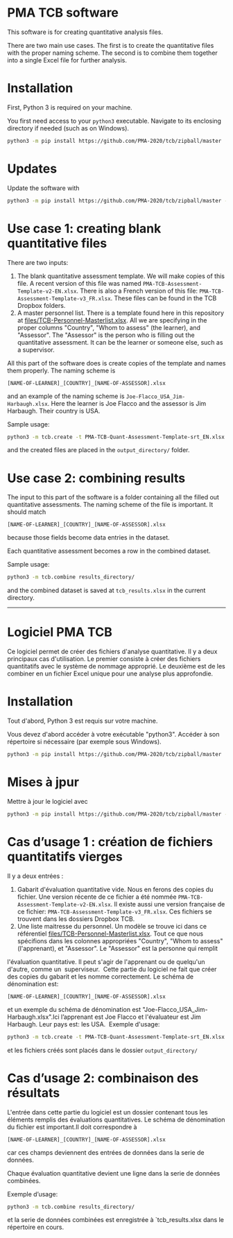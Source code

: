 # PMA TCB software

This software is for creating quantitative analysis files.

There are two main use cases. The first is to create the quantitative files 
with the proper naming scheme. The second is to combine them together into a 
single Excel file for further analysis.

# Installation

First, Python 3 is required on your machine.

You first need access to your `python3` executable. Navigate to its enclosing 
directory if needed (such as on Windows).

```bash
python3 -m pip install https://github.com/PMA-2020/tcb/zipball/master
```

# Updates

Update the software with

```bash
python3 -m pip install https://github.com/PMA-2020/tcb/zipball/master --upgrade
```

# Use case 1: creating blank quantitative files

There are two inputs:

1. The blank quantitative assessment template. We will make copies of this 
file. A recent version of this file was named 
`PMA-TCB-Assessment-Template-v2-EN.xlsx`. There is also a French version
of this file: `PMA-TCB-Assessment-Template-v3_FR.xlsx`. These files can be found in the TCB Dropbox folders. 
2. A master personnel list. There is a template found here in this repository
at [files/TCB-Personnel-Masterlist.xlsx](files/TCB-Personnel-Masterlist.xlsx?raw=true).
All we are specifying in the proper columns "Country", "Whom to assess" 
(the learner), and "Assessor". The "Assessor" is the person who is filling out 
the quantitative assessment. It can be the learner or someone else, such as a 
supervisor.

All this part of the software does is create copies of the template and names 
them properly. The naming scheme is

```
[NAME-OF-LEARNER]_[COUNTRY]_[NAME-OF-ASSESSOR].xlsx
```

and an example of the naming scheme is `Joe-Flacco_USA_Jim-Harbaugh.xlsx`. Here
the learner is Joe Flacco and the assessor is Jim Harbaugh. Their country is 
USA.

Sample usage:

```bash
python3 -m tcb.create -t PMA-TCB-Quant-Assessment-Template-srt_EN.xlsx -p TCB-Personnel-Masterlist.xlsx -o output_directory/
```

and the created files are placed in the `output_directory/` folder.

# Use case 2: combining results

The input to this part of the software is a folder containing all the filled 
out quantitative assessments. The naming scheme of the file is important. It 
should match   

```
[NAME-OF-LEARNER]_[COUNTRY]_[NAME-OF-ASSESSOR].xlsx
```

because those fields become data entries in the dataset. 

Each quantitative assessment becomes a row in the combined dataset.

Sample usage:

```bash
python3 -m tcb.combine results_directory/
```

and the combined dataset is saved at `tcb_results.xlsx` in the current 
directory.


---

# Logiciel PMA TCB

Ce logiciel permet de créer des fichiers d'analyse quantitative.
Il y a deux principaux cas d'utilisation. Le premier consiste à créer des fichiers quantitatifs 
avec le système de nommage approprié. Le deuxième est de les combiner en un 
fichier Excel unique pour une analyse plus approfondie.

# Installation

Tout d'abord, Python 3 est requis sur votre machine.

Vous devez d'abord accéder à votre exécutable "python3". Accéder à son répertoire 
si nécessaire (par exemple sous Windows).


```bash
python3 -m pip install https://github.com/PMA-2020/tcb/zipball/master
```

# Mises à jpur

Mettre à jour le logiciel avec
```bash
python3 -m pip install https://github.com/PMA-2020/tcb/zipball/master --upgrade
```

# Cas d’usage  1 : création de fichiers quantitatifs vierges

Il y a deux entrées :

1. Gabarit d'évaluation quantitative vide. Nous en ferons des copies 
du fichier. Une version récente de ce fichier a été nommée 
`PMA-TCB-Assessment-Template-v2-EN.xlsx`. Il existe aussi une version française
de ce fichier:
 `PMA-TCB-Assessment-Template-v3_FR.xlsx`. Ces fichiers se trouvent dans les dossiers Dropbox TCB.
2. Une liste maitresse du personnel. Un modèle se trouve ici dans ce référentiel
[files/TCB-Personnel-Masterlist.xlsx](files/TCB-Personnel-Masterlist.xlsx?raw=true).
Tout ce que nous spécifions dans les colonnes appropriées "Country", "Whom to assess" 
(l'apprenant), et "Assessor". Le "Assessor" est la personne qui remplit

 

l'évaluation quantitative. Il peut s'agir de l'apprenant ou de quelqu'un d'autre, comme un  superviseur.  Cette partie du logiciel ne fait que créer des copies du gabarit et les nomme  correctement. Le schéma de dénomination est:
```
[NAME-OF-LEARNER]_[COUNTRY]_[NAME-OF-ASSESSOR].xlsx
```

et un exemple du schéma de dénomination est "Joe-Flacco_USA_Jim-Harbaugh.xlsx".Ici l’apprenant est Joe Flacco et l'évaluateur est Jim Harbaugh. Leur pays est: les USA.  Exemple d'usage:

```bash
python3 -m tcb.create -t PMA-TCB-Quant-Assessment-Template-srt_EN.xlsx -p TCB-Personnel-Masterlist.xlsx -o output_directory/
```

et les fichiers créés sont placés dans  le dossier `output_directory/`
 

# Cas d’usage 2: combinaison des résultats

L'entrée dans cette partie du logiciel est un dossier contenant tous les éléments remplis 
des évaluations quantitatives. Le schéma de dénomination du fichier est important.Il 
doit correspondre à

```
[NAME-OF-LEARNER]_[COUNTRY]_[NAME-OF-ASSESSOR].xlsx
```

car ces champs deviennent des entrées de données dans la serie de données. 

Chaque évaluation quantitative devient une ligne dans la serie de données combinées.

Exemple d’usage:


```bash
python3 -m tcb.combine results_directory/
```

et la serie de données combinées est enregistrée à `tcb_results.xlsx dans le répertoire en cours.
